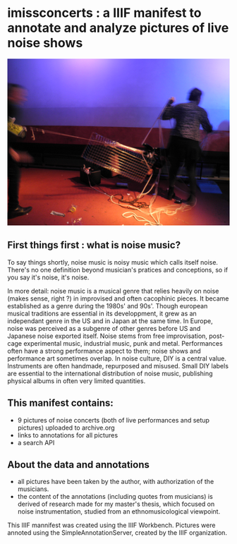 # imissconcerts : a IIIF manifest to annotate and analyze pictures of live noise shows

![jfobzb](20200225_jfo-bazrabal_cover.png)

## First things first : what is noise music?

To say things shortly, noise music is noisy music which calls itself noise. There's no one definition beyond musician's pratices and conceptions, so if you say it's noise, it's noise.

In more detail: noise music is a musical genre that relies heavily on noise (makes sense, right ?) in improvised and often cacophinic pieces. It became established as a genre during the 1980s' and 90s'. Though european musical traditions are essential in its developpment, it grew as an independant genre in the US and in Japan at the same time. In Europe, noise was perceived as a subgenre of other genres before US and Japanese noise exported itself. Noise stems from free improvisation, post-cage experimental music, industrial music, punk and metal. Performances often have a strong performance aspect to them; noise shows and performance art sometimes overlap. In noise culture, DIY is a central value. Instruments are often handmade, repurposed and misused. Small DIY labels are essential to the international distribution of noise music, publishing physical albums in often very limited quantities.

## This manifest contains:
- 9 pictures of noise concerts (both of live performances and setup pictures) uploaded to archive.org
- links to annotations for all pictures
- a search API

## About the data and annotations
- all pictures have been taken by the author, with authorization of the musicians.
- the content of the annotations (including quotes from musicians) is derived of research made for my master's thesis, which focused on noise instrumentation, studied from an ethnomusicological viewpoint.

This IIIF mannifest was created using the IIIF Workbench. Pictures were annoted using the SimpleAnnotationServer, created by the IIIF organization.
